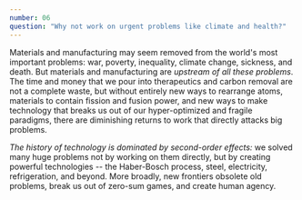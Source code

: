 ```yaml
---
number: 06
question: "Why not work on urgent problems like climate and health?"
---
```


Materials and manufacturing may seem removed from the world's most important problems: war, poverty, inequality, climate change, sickness, and death. But materials and manufacturing are _upstream of all these problems_. The time and money that we pour into therapeutics and carbon removal are not a complete waste, but without entirely new ways to rearrange atoms, materials to contain fission and fusion power, and new ways to make technology that breaks us out of our hyper-optimized and fragile paradigms, there are diminishing returns to work that directly attacks big problems.

_The history of technology is dominated by second-order effects:_ we solved many huge problems not by working on them directly, but by creating powerful technologies -- the Haber-Bosch process, steel, electricity, refrigeration, and beyond. More broadly, new frontiers obsolete old problems, break us out of zero-sum games, and create human agency.

